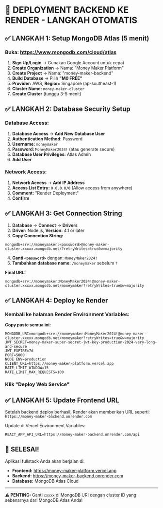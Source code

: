 # 🚀 DEPLOYMENT BACKEND KE RENDER - LANGKAH OTOMATIS

## ✅ LANGKAH 1: Setup MongoDB Atlas (5 menit)

### Buka: https://www.mongodb.com/cloud/atlas

1. **Sign Up/Login** → Gunakan Google Account untuk cepat
2. **Create Organization** → Nama: "Money Maker Platform"
3. **Create Project** → Nama: "money-maker-backend"
4. **Build Database** → Pilih **"M0 FREE"**
5. **Provider:** AWS, **Region:** Singapore (ap-southeast-1)
6. **Cluster Name:** `money-maker-cluster`
7. **Create Cluster** (tunggu 3-5 menit)

## ✅ LANGKAH 2: Database Security Setup

### Database Access:
1. **Database Access** → **Add New Database User**
2. **Authentication Method:** Password
3. **Username:** `moneymaker`
4. **Password:** `MoneyMaker2024!` (atau generate secure)
5. **Database User Privileges:** Atlas Admin
6. **Add User**

### Network Access:
1. **Network Access** → **Add IP Address**
2. **Access List Entry:** `0.0.0.0/0` (Allow access from anywhere)
3. **Comment:** "Render Deployment"
4. **Confirm**

## ✅ LANGKAH 3: Get Connection String

1. **Database** → **Connect** → **Drivers**
2. **Driver:** Node.js, **Version:** 4.1 or later
3. **Copy Connection String:**
```
mongodb+srv://moneymaker:<password>@money-maker-cluster.xxxxx.mongodb.net/?retryWrites=true&w=majority
```
4. **Ganti `<password>`** dengan: `MoneyMaker2024!`
5. **Tambahkan database name:** `/moneymaker` sebelum `?`

**Final URL:**
```
mongodb+srv://moneymaker:MoneyMaker2024!@money-maker-cluster.xxxxx.mongodb.net/moneymaker?retryWrites=true&w=majority
```

## ✅ LANGKAH 4: Deploy ke Render

### Kembali ke halaman Render Environment Variables:

**Copy paste semua ini:**
```
MONGODB_URI=mongodb+srv://moneymaker:MoneyMaker2024!@money-maker-cluster.xxxxx.mongodb.net/moneymaker?retryWrites=true&w=majority
JWT_SECRET=money-maker-super-secret-jwt-key-production-2024-very-long-and-secure
JWT_EXPIRE=7d
PORT=5000
NODE_ENV=production
CLIENT_URL=https://money-maker-platform.vercel.app
RATE_LIMIT_WINDOW=15
RATE_LIMIT_MAX_REQUESTS=100
```

### Klik "Deploy Web Service"

## ✅ LANGKAH 5: Update Frontend URL

Setelah backend deploy berhasil, Render akan memberikan URL seperti:
`https://money-maker-backend.onrender.com`

Update di Vercel Environment Variables:
```
REACT_APP_API_URL=https://money-maker-backend.onrender.com/api
```

## 🎉 SELESAI!

Aplikasi fullstack Anda akan berjalan di:
- **Frontend:** https://money-maker-platform.vercel.app
- **Backend:** https://money-maker-backend.onrender.com
- **Database:** MongoDB Atlas Cloud

---

**⚠️ PENTING:** Ganti `xxxxx` di MongoDB URI dengan cluster ID yang sebenarnya dari MongoDB Atlas Anda!